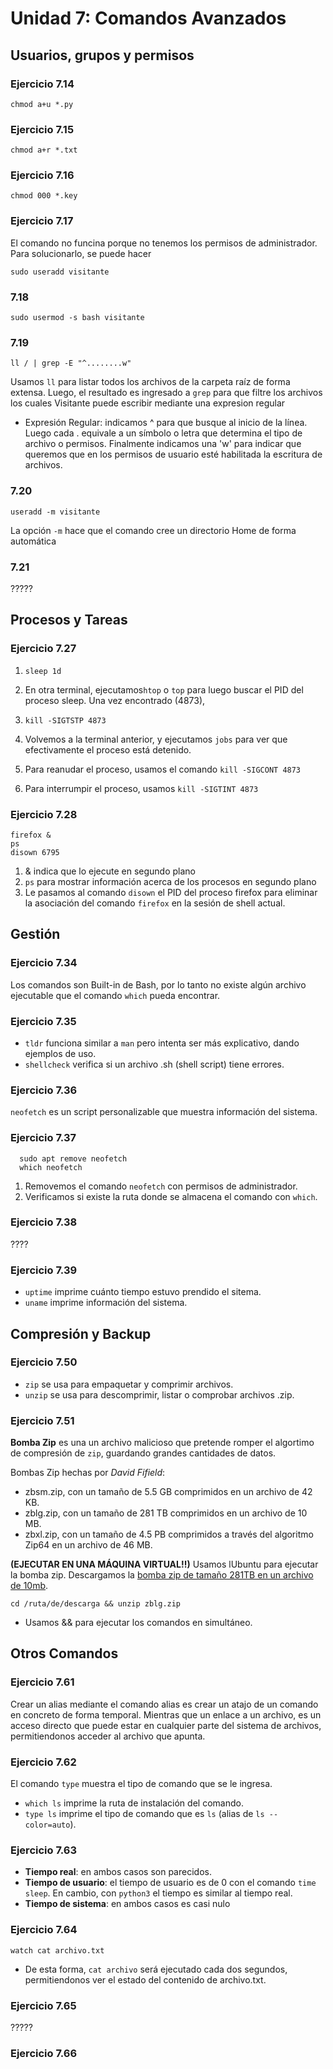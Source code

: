 # Unidad 7: Comandos Avanzados
## Usuarios, grupos y permisos
### Ejercicio 7.14

`chmod a+u *.py`

### Ejercicio 7.15

`chmod a+r *.txt`

### Ejercicio 7.16

`chmod 000 *.key`

### Ejercicio 7.17

El comando no funcina porque no tenemos los permisos de administrador.
Para solucionarlo, se puede hacer

`sudo useradd visitante`

### 7.18

`sudo usermod -s bash visitante`

### 7.19

`ll / | grep -E "^........w"`

Usamos `ll` para listar todos los archivos de la carpeta raíz de forma extensa. Luego, el resultado es ingresado a `grep` para que filtre los archivos los cuales Visitante puede escribir mediante una expresion regular

* Expresión Regular: indicamos ^ para que busque al inicio de la línea. Luego cada . equivale a un símbolo o letra que determina el tipo de archivo o permisos. Finalmente indicamos una 'w' para indicar que queremos que en los permisos de usuario esté habilitada la escritura de archivos. 



### 7.20

`useradd -m visitante`

La opción `-m` hace que el comando cree un directorio Home de forma automática

### 7.21

?????


## Procesos y Tareas

### Ejercicio 7.27

1. `sleep 1d`

2. En otra terminal, ejecutamos`htop` o `top` para luego buscar el PID del proceso sleep. Una vez encontrado (4873),

3. `kill -SIGTSTP 4873`

4. Volvemos a la terminal anterior, y ejecutamos `jobs` para ver que efectivamente el proceso está detenido.

5. Para reanudar el proceso, usamos el comando `kill -SIGCONT 4873`

6. Para interrumpir el proceso, usamos `kill -SIGTINT 4873`

### Ejercicio 7.28

```
firefox &
ps
disown 6795
```

1. & indica que lo ejecute en segundo plano
2. `ps` para mostrar información acerca de los procesos en segundo plano
3. Le pasamos al comando `disown` el PID del proceso firefox para eliminar la asociación del comando `firefox` en la sesión de shell actual.
 

## Gestión

### Ejercicio 7.34

Los comandos son Built-in de Bash, por lo tanto no existe algún archivo ejecutable que el comando `which` pueda encontrar.


### Ejercicio 7.35

* `tldr` funciona similar a `man` pero intenta ser más explicativo, dando ejemplos de uso.
* `shellcheck` verifica si un archivo .sh (shell script) tiene errores.

### Ejercicio 7.36

`neofetch` es un script personalizable que muestra información del sistema.

### Ejercicio 7.37

```
  sudo apt remove neofetch
  which neofetch
```

1. Removemos el comando `neofetch` con permisos de administrador.
2. Verificamos si existe la ruta donde se almacena el comando con `which`.

### Ejercicio 7.38

????


### Ejercicio 7.39

* `uptime` imprime cuánto tiempo estuvo prendido el sitema.
* `uname` imprime información del sistema.

## Compresión y Backup

### Ejercicio 7.50

* `zip` se usa para empaquetar y comprimir archivos.
* `unzip` se usa para descomprimir, listar o comprobar archivos .zip.
 
### Ejercicio 7.51

**Bomba Zip** es una un archivo malicioso que pretende romper el algortimo de compresión de `zip`, guardando grandes cantidades de datos.

Bombas Zip hechas por *David Fifield*:
* zbsm.zip, con un tamaño de 5.5 GB comprimidos en un archivo de 42 KB.
* zblg.zip, con un tamaño de 281 TB comprimidos en un archivo de 10 MB.
* zbxl.zip, con un tamaño de 4.5 PB comprimidos a través del algoritmo Zip64 en un archivo de 46 MB.

**(EJECUTAR EN UNA MÁQUINA VIRTUAL!!)** Usamos lUbuntu para ejecutar la bomba zip. Descargamos la [bomba zip de tamaño 281TB en un archivo de 10mb](https://www.bamsoftware.com/hacks/zipbomb/).

`cd /ruta/de/descarga && unzip zblg.zip`

* Usamos && para ejecutar los comandos en simultáneo.

## Otros Comandos

### Ejercicio 7.61

Crear un alias mediante el comando alias es crear un atajo de un comando en concreto de forma temporal. Mientras que un enlace a un archivo, es un acceso directo que puede estar en cualquier parte del sistema de archivos, permitiendonos acceder al archivo que apunta.

### Ejercicio 7.62

El comando `type` muestra el tipo de comando que se le ingresa.

* `which ls` imprime la ruta de instalación del comando.
* `type ls` imprime el tipo de comando que es `ls` (alias de `ls --color=auto`).

### Ejercicio 7.63

* **Tiempo real**: en ambos casos son parecidos.
* **Tiempo de usuario**: el tiempo de usuario es de 0 con el comando `time sleep`. En cambio, con `python3` el tiempo es similar al tiempo real.
* **Tiempo de sistema**: en ambos casos es casi nulo

### Ejercicio 7.64

`watch cat archivo.txt`

* De esta forma, `cat archivo` será ejecutado cada dos segundos, permitiendonos ver el estado del contenido de archivo.txt.

### Ejercicio 7.65

?????


### Ejercicio 7.66

